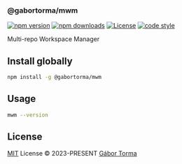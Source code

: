 ### @gabortorma/mwm

[![npm version][npm-version-src]][npm-version-href]
[![npm downloads][npm-downloads-src]][npm-downloads-href]
[![License][license-src]][license-href]
[![code style][code-style-src]][code-style-href]

Multi-repo Workspace Manager

## Install globally

```bash
npm install -g @gabortorma/mwm
```

## Usage

```bash
mwm --version
```

## License

[MIT](./LICENSE) License © 2023-PRESENT [Gábor Torma](https://github.com/gabortorma)

<!-- Badges -->

[npm-version-src]: https://img.shields.io/npm/v/@gabortorma/mwm?style=flat&colorA=080f12&colorB=1fa669
[npm-version-href]: https://npmjs.com/package/@gabortorma/mwm
[npm-downloads-src]: https://img.shields.io/npm/dm/@gabortorma/mwm?style=flat&colorA=080f12&colorB=1fa669
[npm-downloads-href]: https://npmjs.com/package/@gabortorma/mwm
[license-src]: https://img.shields.io/github/license/gabortorma/mwm.svg?style=flat&colorA=080f12&colorB=1fa669
[license-href]: https://github.com/gabortorma/mwm/blob/main/LICENSE
[code-style-src]: https://antfu.me/badge-code-style.svg
[code-style-href]: https://github.com/gabortorma/antfu-eslint-config
